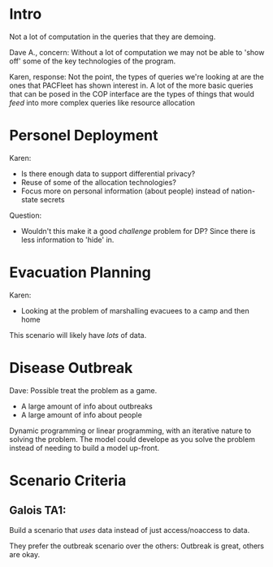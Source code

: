 Intro
=====

Not a lot of computation in the queries that they are demoing.

  Dave A., concern: Without a lot of computation we may not be able to 'show off'
  some of the key technologies of the program.


  Karen, response: Not the point, the types of queries we're looking at are the
  ones that PACFleet has shown interest in. A lot of the more basic queries that
  can be posed in the COP interface are the types of things that would _feed_
  into more complex queries like resource allocation 

Personel Deployment
===================

Karen: 

  * Is there enough data to support differential privacy?
  * Reuse of some of the allocation technologies?
  * Focus more on personal information (about people) instead of nation-state
    secrets


Question:

  * Wouldn't this make it a good _challenge_ problem for DP? Since there is
    less information to 'hide' in.
        
Evacuation Planning
===================

Karen:

  * Looking at the problem of marshalling evacuees to a camp and then home

This scenario will likely have _lots_ of data.

Disease Outbreak
================

Dave: Possible treat the problem as a game.

  * A large amount of info about outbreaks
  * A large amount of info about people

  Dynamic programming or linear programming, with an iterative nature to
  solving the problem. The model could develope as you solve the problem
  instead of needing to build a model up-front.

Scenario Criteria
=================

Galois TA1:
-----------

  Build a scenario that _uses_ data instead of just access/noaccess to data.

  They prefer the outbreak scenario over the others: Outbreak is great,
  others are okay.
